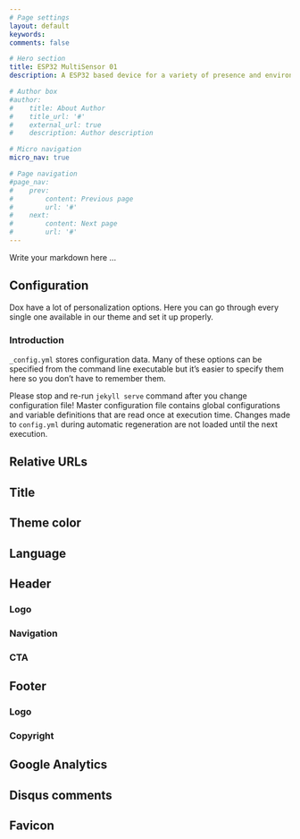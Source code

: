 ```yaml
---
# Page settings
layout: default
keywords:
comments: false

# Hero section
title: ESP32 MultiSensor 01
description: A ESP32 based device for a variety of presence and environmental sensors. 

# Author box
#author:
#    title: About Author
#    title_url: '#'
#    external_url: true
#    description: Author description

# Micro navigation
micro_nav: true

# Page navigation
#page_nav:
#    prev:
#        content: Previous page
#        url: '#'
#    next:
#        content: Next page
#        url: '#'
---
```


Write your markdown here ...

<body>
    <h2>Configuration</h2>
    <p>Dox have a lot of personalization options. Here you can go through every single one available in our theme and set it up properly.</p>
    <h3>Introduction</h3>
    <p><code>_config.yml</code> stores configuration data. Many of these options can be specified from the command line executable but it’s easier to specify them here so you don’t have to remember them.</p>
    <p>Please stop and re-run <code>jekyll serve</code> command after you change configuration file! Master configuration file contains global configurations and variable definitions that are read once at execution time. Changes made to <code>config.yml</code> during automatic regeneration are not loaded until the next execution.</p>
    <h2>Relative URLs</h2>
    <!-- content of Relative URLs section -->
    <h2>Title</h2>
    <!-- content of Title section -->
    <h2>Theme color</h2>
    <!-- content of Theme color section -->
    <h2>Language</h2>
    <!-- content of Language section -->
    <h2>Header</h2>
    <h3>Logo</h3>
    <!-- content of Logo section -->
    <h3>Navigation</h3>
    <!-- content of Navigation section -->
    <h3>CTA</h3>
    <!-- content of CTA section -->
    <h2>Footer</h2>
    <h3>Logo</h3>
    <!-- content of Footer Logo section -->
    <h3>Copyright</h3>
    <!-- content of Copyright section -->
    <h2>Google Analytics</h2>
    <!-- content of Google Analytics section -->
    <h2>Disqus comments</h2>
    <!-- content of Disqus comments section -->
    <h2>Favicon</h2>
    <!-- content of Favicon section -->
</body>
